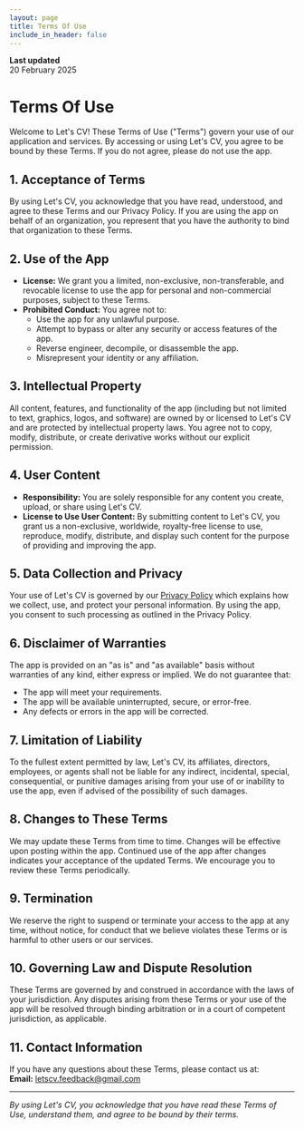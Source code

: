 ```yaml
---
layout: page
title: Terms Of Use
include_in_header: false
---
```



**Last updated**  
20 February 2025

# Terms Of Use

Welcome to Let's CV! These Terms of Use ("Terms") govern your use of our application and services. By accessing or using Let's CV, you agree to be bound by these Terms. If you do not agree, please do not use the app.

## 1. Acceptance of Terms
By using Let's CV, you acknowledge that you have read, understood, and agree to these Terms and our Privacy Policy. If you are using the app on behalf of an organization, you represent that you have the authority to bind that organization to these Terms.

## 2. Use of the App
- **License:** We grant you a limited, non-exclusive, non-transferable, and revocable license to use the app for personal and non-commercial purposes, subject to these Terms.
- **Prohibited Conduct:** You agree not to:
  - Use the app for any unlawful purpose.
  - Attempt to bypass or alter any security or access features of the app.
  - Reverse engineer, decompile, or disassemble the app.
  - Misrepresent your identity or any affiliation.

## 3. Intellectual Property
All content, features, and functionality of the app (including but not limited to text, graphics, logos, and software) are owned by or licensed to Let's CV and are protected by intellectual property laws. You agree not to copy, modify, distribute, or create derivative works without our explicit permission.

## 4. User Content
- **Responsibility:** You are solely responsible for any content you create, upload, or share using Let's CV.
- **License to Use User Content:** By submitting content to Let's CV, you grant us a non-exclusive, worldwide, royalty-free license to use, reproduce, modify, distribute, and display such content for the purpose of providing and improving the app.

## 5. Data Collection and Privacy
Your use of Let's CV is governed by our [Privacy Policy](./privacypolicy.md) which explains how we collect, use, and protect your personal information. By using the app, you consent to such processing as outlined in the Privacy Policy.

## 6. Disclaimer of Warranties
The app is provided on an "as is" and "as available" basis without warranties of any kind, either express or implied. We do not guarantee that:
- The app will meet your requirements.
- The app will be available uninterrupted, secure, or error-free.
- Any defects or errors in the app will be corrected.

## 7. Limitation of Liability
To the fullest extent permitted by law, Let's CV, its affiliates, directors, employees, or agents shall not be liable for any indirect, incidental, special, consequential, or punitive damages arising from your use of or inability to use the app, even if advised of the possibility of such damages.

## 8. Changes to These Terms
We may update these Terms from time to time. Changes will be effective upon posting within the app. Continued use of the app after changes indicates your acceptance of the updated Terms. We encourage you to review these Terms periodically.

## 9. Termination
We reserve the right to suspend or terminate your access to the app at any time, without notice, for conduct that we believe violates these Terms or is harmful to other users or our services.

## 10. Governing Law and Dispute Resolution
These Terms are governed by and construed in accordance with the laws of your jurisdiction. Any disputes arising from these Terms or your use of the app will be resolved through binding arbitration or in a court of competent jurisdiction, as applicable.

## 11. Contact Information
If you have any questions about these Terms, please contact us at:  
**Email:** letscv.feedback@gmail.com

---

*By using Let's CV, you acknowledge that you have read these Terms of Use, understand them, and agree to be bound by their terms.*